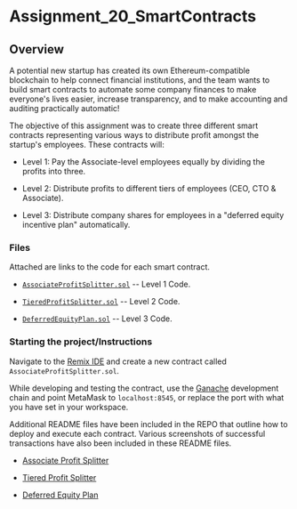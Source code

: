 # Assignment_20_SmartContracts

## Overview

A potential new startup has created its own Ethereum-compatible blockchain to help connect financial institutions, and the team wants to build smart contracts to automate some company finances to make everyone's lives easier, increase transparency, and to make accounting and auditing practically automatic!

The objective of this assignment was to create three different smart contracts representing various ways to distribute profit amongst the startup's employees. These contracts will:

* Level 1: Pay the Associate-level employees equally by dividing the profits into three.

* Level 2: Distribute profits to different tiers of employees (CEO, CTO & Associate).

* Level 3: Distribute company shares for employees in a "deferred equity incentive plan" automatically.

### Files

Attached are links to the code for each smart contract.  

* [`AssociateProfitSplitter.sol`](Starter-Code/AssociateProfitSplitter.sol) -- Level 1 Code.

* [`TieredProfitSplitter.sol`](Starter-Code/TieredProfitSplitter.sol) -- Level 2 Code.

* [`DeferredEquityPlan.sol`](Starter-Code/DeferredEquityPlan.sol) -- Level 3 Code.


### Starting the project/Instructions

Navigate to the [Remix IDE](https://remix.ethereum.org) and create a new contract called `AssociateProfitSplitter.sol`.

While developing and testing the contract, use the [Ganache](https://www.trufflesuite.com/ganache) development chain and point MetaMask to `localhost:8545`, or replace the port with what you have set in your workspace.

Additional README files have been included in the REPO that outline how to deploy and execute each contract. Various screenshots of successful transactions have also been included in these README files. 

* [Associate Profit Splitter](Level1_AssociateContract.sol)

* [Tiered Profit Splitter](Level2_TieredContract.sol)

* [Deferred Equity Plan](Level3_DeferredEquityContract.sol)